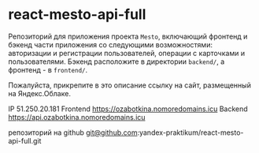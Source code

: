 # react-mesto-api-full
Репозиторий для приложения проекта `Mesto`, включающий фронтенд и бэкенд части приложения со следующими возможностями: авторизации и регистрации пользователей, операции с карточками и пользователями. Бэкенд расположите в директории `backend/`, а фронтенд - в `frontend/`. 
  
Пожалуйста, прикрепите в это описание ссылку на сайт, размещенный на Яндекс.Облаке.

IP 51.250.20.181
Frontend https://ozabotkina.nomoredomains.icu
Backend https://api.ozabotkina.nomoredomains.icu


репозиторий на github 
git@github.com:yandex-praktikum/react-mesto-api-full.git
